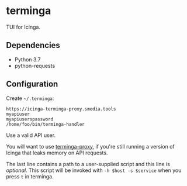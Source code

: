 terminga
========

TUI for Icinga.


Dependencies
------------

-   Python 3.7
-   python-requests


Configuration
-------------

Create `~/.terminga`:

    https://icinga-terminga-proxy.smedia.tools
    myapiuser
    myapiuserspassword
    /home/foo/bin/terminga-handler

Use a valid API user.

You will want to use [terminga-proxy], if you're still running a version
of Icinga that leaks memory on API requests.

[terminga-proxy]: https://bitbucket.apps.seibert-media.net/projects/SYS/repos/terminga-proxy/browse

The last line contains a path to a user-supplied script and this line is
*optional*. This script will be invoked with `-h $host -s $service` when
you press `t` in terminga.
